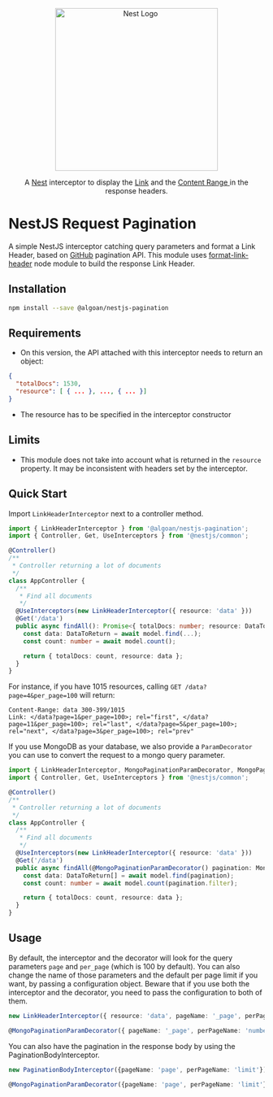 <p align="center">
  <a href="http://nestjs.com"><img src="https://nestjs.com/img/logo_text.svg" alt="Nest Logo" width="320" /></a>
</p>

<p align="center">
  A <a href="https://github.com/nestjs/nest">Nest</a> interceptor to display the <a href="https://tools.ietf.org/html/rfc5988">Link</a> and the <a href="https://tools.ietf.org/html/rfc7233#section-4.2"> Content Range </a> in the response headers.
</p>

# NestJS Request Pagination

A simple NestJS interceptor catching query parameters and format a Link Header, based on [GitHub](https://developer.github.com/v3/guides/traversing-with-pagination/) pagination API.
This module uses [format-link-header](https://github.com/jonathansamines/format-link-header) node module to build the response Link Header.

## Installation

```bash
npm install --save @algoan/nestjs-pagination
```

## Requirements

- On this version, the API attached with this interceptor needs to return an object:

```json
{
  "totalDocs": 1530,
  "resource": [ { ... }, ..., { ... }]
}
```

- The resource has to be specified in the interceptor constructor

## Limits

- This module does not take into account what is returned in the `resource` property. It may be inconsistent with headers set by the interceptor.

## Quick Start

Import `LinkHeaderInterceptor` next to a controller method.

```typescript
import { LinkHeaderInterceptor } from '@algoan/nestjs-pagination';
import { Controller, Get, UseInterceptors } from '@nestjs/common';

@Controller()
/**
 * Controller returning a lot of documents
 */
class AppController {
  /**
   * Find all documents
   */
  @UseInterceptors(new LinkHeaderInterceptor({ resource: 'data' }))
  @Get('/data')
  public async findAll(): Promise<{ totalDocs: number; resource: DataToReturn[] }> {
    const data: DataToReturn = await model.find(...);
    const count: number = await model.count();

    return { totalDocs: count, resource: data };
  }
}
```

For instance, if you have 1015 resources, calling `GET /data?page=4&per_page=100` will return:

```
Content-Range: data 300-399/1015
Link: </data?page=1&per_page=100>; rel="first", </data?page=11&per_page=100>; rel="last", </data?page=5&per_page=100>; rel="next", </data?page=3&per_page=100>; rel="prev"
```

If you use MongoDB as your database, we also provide a `ParamDecorator` you can use to convert the request to a mongo query parameter.
```typescript
import { LinkHeaderInterceptor, MongoPaginationParamDecorator, MongoPagination, Pageable } from '@algoan/nestjs-pagination';
import { Controller, Get, UseInterceptors } from '@nestjs/common';

@Controller()
/**
 * Controller returning a lot of documents
 */
class AppController {
  /**
   * Find all documents
   */
  @UseInterceptors(new LinkHeaderInterceptor({ resource: 'data' }))
  @Get('/data')
  public async findAll(@MongoPaginationParamDecorator() pagination: MongoPagination ): Promise<Pageable<DataToReturn>> {
    const data: DataToReturn[] = await model.find(pagination);
    const count: number = await model.count(pagination.filter);

    return { totalDocs: count, resource: data };
  }
}
```

## Usage

By default, the interceptor and the decorator will look for the query parameters `page` and  `per_page` (which is 100 by default).
You can also change the name of those parameters and the default per page limit if you want, by passing a configuration object. Beware that if you use both the interceptor and the decorator, you need to pass the configuration to both of them.

```typescript
new LinkHeaderInterceptor({ resource: 'data', pageName: '_page', perPageName: 'numberPerPage', defaultLimit: 50 })

@MongoPaginationParamDecorator({ pageName: '_page', perPageName: 'numberPerPage', defaultLimit: 50  })
```

You can also have the pagination in the response body by using the PaginationBodyInterceptor.

```typescript
new PaginationBodyInterceptor({pageName: 'page', perPageName: 'limit'})

@MongoPaginationParamDecorator({pageName: 'page', perPageName: 'limit'})
```
